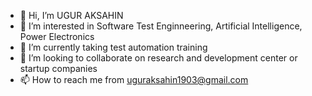 - 👋 Hi, I’m UGUR AKSAHIN
- 👀 I’m interested in Software Test Enginneering, Artificial Intelligence, Power Electronics
- 🌱 I’m currently taking test automation training
- 💞️ I’m looking to collaborate on research and development center or startup companies
- 📫 How to reach me from uguraksahin1903@gmail.com

